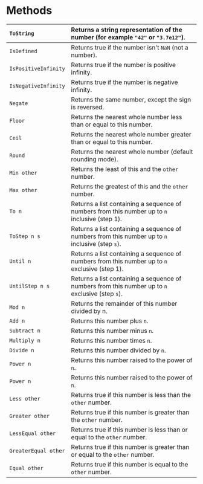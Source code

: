 # Methods #

| `ToString` | Returns a string representation of the number (for example `"42"` or `"3.7e12"`). |
|:-----------|:----------------------------------------------------------------------------------|
| `IsDefined` | Returns true if the number isn't `NaN` (not a number). |
| `IsPositiveInfinity` | Returns true if the number is positive infinity. |
| `IsNegativeInfinity` | Returns true if the number is negative infinity. |
| `Negate` | Returns the same number, except the sign is reversed. |
| `Floor` | Returns the nearest whole number less than or equal to this number. |
| `Ceil` | Returns the nearest whole number greater than or equal to this number. |
| `Round` | Returns the nearest whole number (default rounding mode). |
| `Min other` | Returns the least of this and the `other` number. |
| `Max other` | Returns the greatest of this and the `other` number. |
| `To n` | Returns a list containing a sequence of numbers from this number up to `n` inclusive (step 1). |
| `ToStep n s` | Returns a list containing a sequence of numbers from this number up to `n` inclusive (step `s`). |
| `Until n` | Returns a list containing a sequence of numbers from this number up to `n` exclusive (step 1). |
| `UntilStep n s` | Returns a list containing a sequence of numbers from this number up to `n` exclusive (step `s`). |
| `Mod n` | Returns the remainder of this number divided by n. |
| `Add n` | Returns this number plus `n`. |
| `Subtract n` | Returns this number minus `n`. |
| `Multiply n` | Returns this number times `n`. |
| `Divide n` | Returns this number divided by `n`. |
| `Power n` | Returns this number raised to the power of `n`. |
| `Power n` | Returns this number raised to the power of `n`. |
| `Less other` | Returns true if this number is less than the `other` number. |
| `Greater other` | Returns true if this number is greater than the `other` number. |
| `LessEqual other` | Returns true if this number is less than or equal to the `other` number. |
| `GreaterEqual other` | Returns true if this number is greater than or equal to the `other` number. |
| `Equal other` | Returns true if this number is equal to the `other` number. |